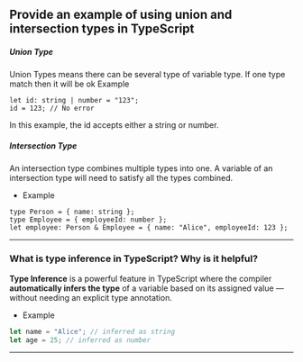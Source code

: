 ## Provide an example of using union and intersection types in TypeScript

##### Union Type

Union Types means there can be several type of variable type. If one type match then it will be ok
Example

```
let id: string | number = "123";
id = 123; // No error
```

In this example, the id accepts either a string or number.

##### Intersection Type

An intersection type combines multiple types into one. A variable of an intersection type will need to satisfy all the types combined.

- Example

```
type Person = { name: string };
type Employee = { employeeId: number };
let employee: Person & Employee = { name: "Alice", employeeId: 123 };
```

---

### What is type inference in TypeScript? Why is it helpful?

**Type Inference** is a powerful feature in TypeScript where the compiler **automatically infers the type** of a variable based on its assigned value — without needing an explicit type annotation.

- Example

```typescript
let name = "Alice"; // inferred as string
let age = 25; // inferred as number
```
---
### 